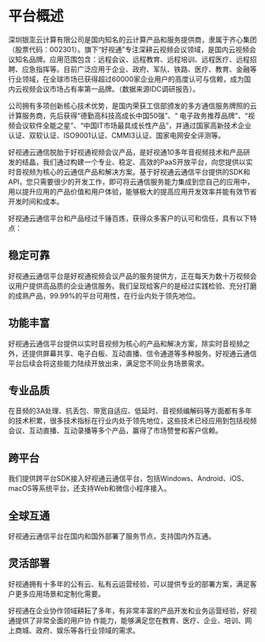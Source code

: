 # 平台概述

深圳银澎云计算有限公司是国内知名的云计算产品和服务提供商，隶属于齐心集团（股票代码：002301）。旗下“好视通”专注深耕云视频会议领域，是国内云视频会议知名品牌。应用范围包含：远程会议、远程教育、远程培训、远程医疗、远程招聘、应急指挥等。目前广泛应用于企业、政府、军队、铁路、医疗、教育、金融等行业领域，在全球市场已获得超过60000家企业用户的高度认可与信赖，成为国内云视频会议市场占有率第一品牌。（数据来源IDC调研报告）。

公司拥有多项创新核心技术优势，是国内荣获工信部颁发的多方通信服务牌照的云计算服务商，先后获得“德勤高科技高成长中国50强”、“ 电子政务推荐品牌”、“视频会议软件全能之星”、“中国IT市场最具成长性产品”，并通过国家高新技术企业认证、双软认证、ISO9001认证、CMMI3认证、国家电网安全评测等。

好视通云通信脱胎于好视通视频会议产品，是好视通10多年音视频技术和产品研发的结晶，我们通过构建一个专业、稳定、高效的PaaS开放平台，向您提供以实时音视频为核心的云通信产品和解决方案。基于好视通云通信平台提供的SDK和API，您只需要很少的开发工作，即可将云通信服务能力集成到您自己的应用中，用以提升应用的产品价值和用户体验，能够极大的提高应用开发效率并能有效节省开发时间和成本。

好视通云通信平台和产品经过千锤百炼，获得众多客户的认可和信任，具有以下特点：

## 稳定可靠
好视通云通信平台是好视通视频会议产品的服务提供方，正在每天为数十万视频会议用户提供高品质的企业通信服务。我们呈现给客户的是经过实践检验、充分打磨的成熟产品，99.99%的平台可用性，在行业内处于领先地位。
 
## 功能丰富
好视通云通信平台提供以实时音视频为核心的产品和解决方案，除实时音视频之外，还提供屏幕共享、电子白板、互动直播、信令通道等多种服务。好视通云通信平台后续会将这些能力陆续开放出来，满足您不同业务场景需求。 

## 专业品质
在音频的3A处理、抗丢包、带宽自适应、低延时、音视频编解码等方面都有多年的技术积累，很多技术指标在行业内处于领先地位，这些技术已经应用到包括视频会议、互动直播、互动录播等多个产品，赢得了市场赞誉和客户信赖。

## 跨平台
我们提供跨平台SDK接入好视通云通信平台，包括Windows、Android、iOS、macOS等系统平台，还支持Web和微信小程序接入。

## 全球互通
好视通云通信平台在国内和国外部署了服务节点，支持国内外互通。

## 灵活部署
好视通拥有十多年的公有云、私有云运营经验，可以提供专业的部署方案，满足客户更多应用场景和定制化需要。

好视通在企业协作领域耕耘了多年，有非常丰富的产品开发和业务运营经验，好视通提供了非常全面的用户协
作能力，能够满足您在教育、医疗、企业、培训、网上商城、政府、娱乐等各行业领域的需求。